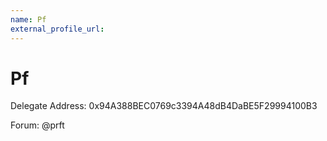 ```yaml
---
name: Pf
external_profile_url:
---
```


# Pf
Delegate Address: 0x94A388BEC0769c3394A48dB4DaBE5F29994100B3  

Forum: @prft  
